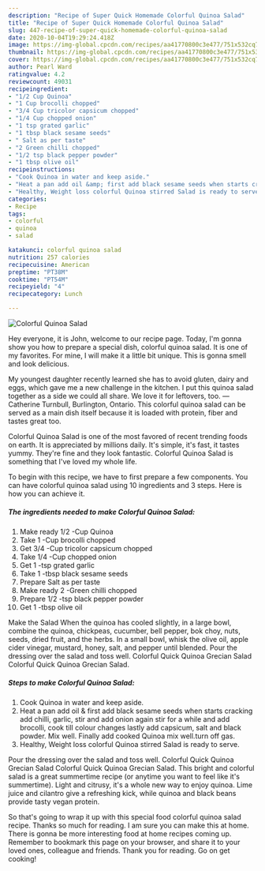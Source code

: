```yaml
---
description: "Recipe of Super Quick Homemade Colorful Quinoa Salad"
title: "Recipe of Super Quick Homemade Colorful Quinoa Salad"
slug: 447-recipe-of-super-quick-homemade-colorful-quinoa-salad
date: 2020-10-04T19:29:24.418Z
image: https://img-global.cpcdn.com/recipes/aa41770800c3e477/751x532cq70/colorful-quinoa-salad-recipe-main-photo.jpg
thumbnail: https://img-global.cpcdn.com/recipes/aa41770800c3e477/751x532cq70/colorful-quinoa-salad-recipe-main-photo.jpg
cover: https://img-global.cpcdn.com/recipes/aa41770800c3e477/751x532cq70/colorful-quinoa-salad-recipe-main-photo.jpg
author: Pearl Ward
ratingvalue: 4.2
reviewcount: 49031
recipeingredient:
- "1/2 Cup Quinoa"
- "1 Cup brocolli chopped"
- "3/4 Cup tricolor capsicum chopped"
- "1/4 Cup chopped onion"
- "1 tsp grated garlic"
- "1 tbsp black sesame seeds"
- " Salt as per taste"
- "2 Green chilli chopped"
- "1/2 tsp black pepper powder"
- "1 tbsp olive oil"
recipeinstructions:
- "Cook Quinoa in water and keep aside."
- "Heat a pan add oil &amp; first add black sesame seeds when starts cracking add chilli, garlic, stir and add onion again stir for a while and add brocolli, cook till colour changes lastly add capsicum, salt and black powder. Mix well. Finally add cooked Quinoa mix well.turn off gas."
- "Healthy, Weight loss colorful Quinoa stirred Salad is ready to serve."
categories:
- Recipe
tags:
- colorful
- quinoa
- salad

katakunci: colorful quinoa salad 
nutrition: 257 calories
recipecuisine: American
preptime: "PT38M"
cooktime: "PT54M"
recipeyield: "4"
recipecategory: Lunch

---
```



![Colorful Quinoa Salad](https://img-global.cpcdn.com/recipes/aa41770800c3e477/751x532cq70/colorful-quinoa-salad-recipe-main-photo.jpg)

Hey everyone, it is John, welcome to our recipe page. Today, I'm gonna show you how to prepare a special dish, colorful quinoa salad. It is one of my favorites. For mine, I will make it a little bit unique. This is gonna smell and look delicious.

My youngest daughter recently learned she has to avoid gluten, dairy and eggs, which gave me a new challenge in the kitchen. I put this quinoa salad together as a side we could all share. We love it for leftovers, too. —Catherine Turnbull, Burlington, Ontario. This colorful quinoa salad can be served as a main dish itself because it is loaded with protein, fiber and tastes great too.

Colorful Quinoa Salad is one of the most favored of recent trending foods on earth. It is appreciated by millions daily. It's simple, it's fast, it tastes yummy. They're fine and they look fantastic. Colorful Quinoa Salad is something that I've loved my whole life.


To begin with this recipe, we have to first prepare a few components. You can have colorful quinoa salad using 10 ingredients and 3 steps. Here is how you can achieve it.

<!--inarticleads1-->

##### The ingredients needed to make Colorful Quinoa Salad:

1. Make ready 1/2 -Cup Quinoa
1. Take 1 -Cup brocolli chopped
1. Get 3/4 -Cup tricolor capsicum chopped
1. Take 1/4 -Cup chopped onion
1. Get 1 -tsp grated garlic
1. Take 1 -tbsp black sesame seeds
1. Prepare  Salt as per taste
1. Make ready 2 -Green chilli chopped
1. Prepare 1/2 -tsp black pepper powder
1. Get 1 -tbsp olive oil


Make the Salad When the quinoa has cooled slightly, in a large bowl, combine the quinoa, chickpeas, cucumber, bell pepper, bok choy, nuts, seeds, dried fruit, and the herbs. In a small bowl, whisk the olive oil, apple cider vinegar, mustard, honey, salt, and pepper until blended. Pour the dressing over the salad and toss well. Colorful Quick Quinoa Grecian Salad Colorful Quick Quinoa Grecian Salad. 

<!--inarticleads2-->

##### Steps to make Colorful Quinoa Salad:

1. Cook Quinoa in water and keep aside.
1. Heat a pan add oil &amp; first add black sesame seeds when starts cracking add chilli, garlic, stir and add onion again stir for a while and add brocolli, cook till colour changes lastly add capsicum, salt and black powder. Mix well. Finally add cooked Quinoa mix well.turn off gas.
1. Healthy, Weight loss colorful Quinoa stirred Salad is ready to serve.


Pour the dressing over the salad and toss well. Colorful Quick Quinoa Grecian Salad Colorful Quick Quinoa Grecian Salad. This bright and colorful salad is a great summertime recipe (or anytime you want to feel like it&#39;s summertime). Light and citrusy, it&#39;s a whole new way to enjoy quinoa. Lime juice and cilantro give a refreshing kick, while quinoa and black beans provide tasty vegan protein. 

So that's going to wrap it up with this special food colorful quinoa salad recipe. Thanks so much for reading. I am sure you can make this at home. There is gonna be more interesting food at home recipes coming up. Remember to bookmark this page on your browser, and share it to your loved ones, colleague and friends. Thank you for reading. Go on get cooking!
